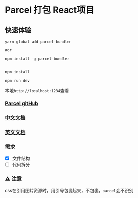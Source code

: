 # Parcel 打包 React项目

## 快速体验
```shell
yarn global add parcel-bundler

#or

npm install -g parcel-bundler

```
```shell

npm install

npm run dev
```

本地`http://localhost:1234`查看

### [Parcel gitHub](https://github.com/parcel-bundler/parcel)

### [中文文档](http://www.parceljs.io)

### [英文文档](https://parceljs.org/)

### 需求

- [x] 文件结构
- [ ] 代码拆分

### ⚠️  注意

css在引用图片资源时，用引号包裹起来，不包裹，`parcel`会不识别